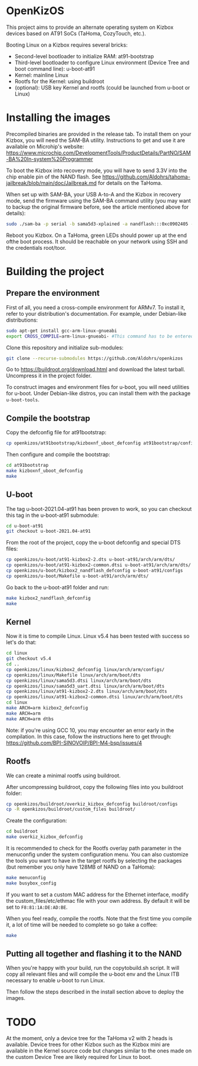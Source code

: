 # OpenKizOS

This project aims to provide an alternate operating system on Kizbox devices based on AT91 SoCs (TaHoma, CozyTouch, etc.).

Booting Linux on a Kizbox requires several bricks:

* Second-level bootloader to initialize RAM: at91-bootstrap
* Third-level bootloader to configure Linux environment (Device Tree and boot command line): u-boot-at91
* Kernel: mainline Linux
* Rootfs for the Kernel: using buildroot
* (optional): USB key Kernel and rootfs (could be launched from u-boot or Linux)

# Installing the images

Precompiled binaries are provided in the release tab. To install them on your Kizbox, you will need the SAM-BA utility. Instructions to get and use it are available on Microhip's website: https://www.microchip.com/DevelopmentTools/ProductDetails/PartNO/SAM-BA%20In-system%20Programmer

To boot the Kizbox into recovery mode, you will have to send 3.3V into the chip enable pin of the NAND flash. See https://github.com/Aldohrs/tahoma-jailbreak/blob/main/doc/Jailbreak.md for details on the TaHoma.

When set up with SAM-BA, your USB A-to-A and the Kizbox in recovery mode, send the firmware using the SAM-BA command utility (you may want to backup the original firmware before, see the article mentioned above for details):

```bash
sudo ./sam-ba -p serial -b sama5d3-xplained -a nandflash:::0xc0902405 -c erase -c writeboot:at91bootstrap.bin -c write:u-boot.bin:0x40000 -c write:u-boot-env.bin:0x100000 -c write:u-boot-env.bin:0x140000 -c write:linux.itb:0x180000 -c write:rootfs.ubi:0x800000
```

Reboot you Kizbox. On a TaHoma, green LEDs should power up at the end ofthe boot process. It should be reachable on your network using SSH and the credentials root/toor.

# Building the project

## Prepare the environment

First of all, you need a cross-compile environment for ARMv7. To install it, refer to your distribution's documentation. For example, under Debian-like distributions:

```bash
sudo apt-get install gcc-arm-linux-gnueabi
export CROSS_COMPILE=arm-linux-gnueabi- #This command has to be entered each time you start a new terminal
```

Clone this repository and initialize sub-modules:

```bash
git clone --recurse-submodules https://github.com/Aldohrs/openkizos
```

Go to https://buildroot.org/download.html and download the latest tarball. Uncompress it in the project folder.

To construct images and environment files for u-boot, you will need utilities for u-boot. Under Debian-like distros, you can install them with the package `u-boot-tools`.

## Compile the bootstrap

Copy the defconfig file for at91bootstrap:

```bash
cp openkizos/at91bootstrap/kizboxnf_uboot_defconfig at91bootstrap/configs/
```

Then configure and compile the bootstrap:

```bash
cd at91bootstrap
make kizboxnf_uboot_defconfig
make
```

## U-boot

The tag u-boot-2021.04-at91 has been proven to work, so you can checkout this tag in the u-boot-at91 submodule:

```bash
cd u-boot-at91
git checkout u-boot-2021.04-at91
```

From the root of the project, copy the u-boot defconfig and special DTS files:

```bash
cp openkizos/u-boot/at91-kizbox2-2.dts u-boot-at91/arch/arm/dts/
cp openkizos/u-boot/at91-kizbox2-common.dtsi u-boot-at91/arch/arm/dts/
cp openkizos/u-boot/kizbox2_nandflash_defconfig u-boot-at91/configs
cp openkizos/u-boot/Makefile u-boot-at91/arch/arm/dts/
```

Go back to the u-boot-at91 folder and run:

```bash
make kizbox2_nandflash_defconfig
make
```

## Kernel

Now it is time to compile Linux. Linux v5.4 has been tested with success so let's do that:

```bash
cd linux
git checkout v5.4
cd ..
cp openkizos/linux/kizbox2_defconfig linux/arch/arm/configs/
cp openkizos/linux/Makefile linux/arch/arm/boot/dts
cp openkizos/linux/sama5d3.dtsi linux/arch/arm/boot/dts
cp openkizos/linux/sama5d3_uart.dtsi linux/arch/arm/boot/dts
cp openkizos/linux/at91-kizbox2-2.dts linux/arch/arm/boot/dts
cp openkizos/linux/at91-kizbox2-common.dtsi linux/arch/arm/boot/dts
cd linux
make ARCH=arm kizbox2_defconfig
make ARCH=arm
make ARCH=arm dtbs
```

Note: if you're using GCC 10, you may encounter an error early in the compilation. In this case, follow the instructions here to get through: https://github.com/BPI-SINOVOIP/BPI-M4-bsp/issues/4

## Rootfs

We can create a minimal rootfs using buildroot.

After uncompressing buildroot, copy the following files into you buildroot folder:

```bash
cp openkizos/buildroot/overkiz_kizbox_defconfig buildroot/configs
cp -R openkizos/buildroot/custom_files buildroot/
```

Create the configuration:

```bash
cd buildroot
make overkiz_kizbox_defconfig
```

It is recommended to check for the Rootfs overlay path parameter in the menuconfig under the system configuration menu. You can also customize the tools you want to have in the target rootfs by selecting the packages (but remember you only have 128MB of NAND on a TaHoma):

```bash
make menuconfig
make busybox_config
```

If you want to set a custom MAC address for the Ethernet interface, modify the custom_files/etc/ethmac file with your own address. By default it will be set to `F8:81:1A:DE:AD:BE`.

When you feel ready, compile the rootfs. Note that the first time you compile it, a lot of time will be needed to complete so go take a coffee:

```bash
make
```

## Putting all together and flashing it to the NAND

When you're happy with your build, run the copytobuild.sh script. It will copy all relevant files and will compile the u-boot env and the Linux ITB necessary to enable u-boot to run Linux.

Then follow the steps described in the install section above to deploy the images.

# TODO

At the moment, only a device tree for the TaHoma v2 with 2 heads is available. Device trees for other Kizbox such as the Kizbox mini are available in the Kernel source code but changes similar to the ones made on the custom Device Tree are likely required for Linux to boot.
